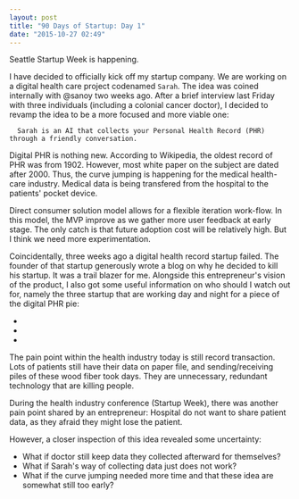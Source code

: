 ```yaml
---
layout: post
title: "90 Days of Startup: Day 1"
date: "2015-10-27 02:49"
---
```


Seattle Startup Week is happening.

I have decided to officially kick off my startup company. We are working on a digital health care project codenamed `Sarah`. The idea was coined internally with @sanoy two weeks ago. After a brief interview last Friday with three individuals (including a colonial cancer doctor), I decided to revamp the idea to be a more focused and more viable one:

```
  Sarah is an AI that collects your Personal Health Record (PHR) through a friendly conversation.
```

Digital PHR is nothing new. According to Wikipedia, the oldest record of PHR was from 1902. However, most white paper on the subject are dated after 2000. Thus, the curve jumping is happening for the medical health-care industry. Medical data is being transfered from the hospital to the patients' pocket device.

Direct consumer solution model allows for a flexible iteration work-flow. In this model, the MVP improve as we gather more user feedback at early stage. The only catch is that future adoption cost will be relatively high. But I think we need more experimentation.

Coincidentally, three weeks ago a digital health record startup failed. The founder of that startup generously wrote a blog on why he decided to kill his startup. It was a trail blazer for me. Alongside this entrepreneur's vision of the product, I also got some useful information on who should I watch out for, namely the three startup that are working day and night for a piece of the digital PHR pie:

  + []()
  + []()
  + []()

The pain point within the health industry today is still record transaction. Lots of patients still have their data on paper file, and sending/receiving piles of these wood fiber took days. They are unnecessary, redundant technology that are killing people.

During the health industry conference (Startup Week), there was another pain point shared by an entrepreneur: Hospital do not want to share patient data, as they afraid they might lose the patient.

However, a closer inspection of this idea revealed some uncertainty:

  + What if doctor still keep data they collected afterward for themselves?
  + What if Sarah's way of collecting data just does not work?
  + What if the curve jumping needed more time and that these idea are somewhat still too early?
